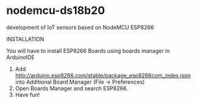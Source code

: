 # nodemcu-ds18b20
development of IoT sensors based on NodeMCU ESP8266

INSTALLATION

You will have to install ESP8266 Boards using boards manager in ArduinoIDE
1. Add http://arduino.esp8266.com/stable/package_esp8266com_index.json into Additional Board Manager (File -> Preferences)
2. Open Boards Manager and search ESP8266. 
3. Have fun!

